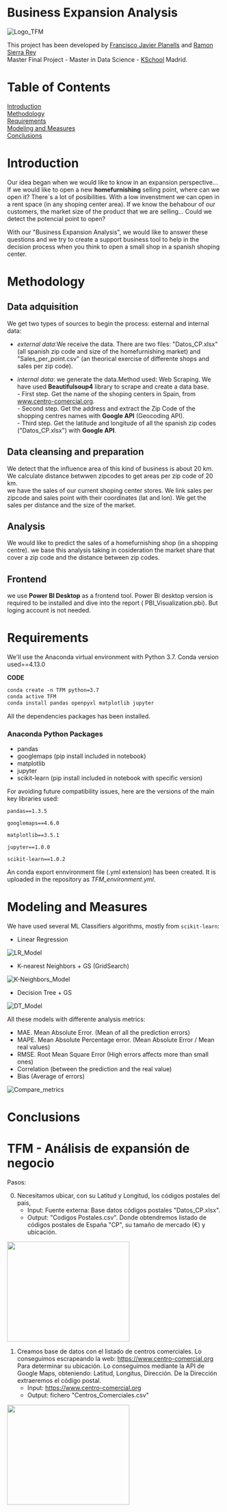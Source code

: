 # Business Expansion Analysis
![Logo_TFM](https://user-images.githubusercontent.com/56726458/173163556-e6e82cca-f374-400a-8a60-4f13fa8ca043.JPG)
  
  This project has been developed by [Francisco Javier Planells](https://github.com/fplanells) and [Ramon Sierra Rey](https://github.com/ramonsierrarey)  
Master Final Project - Master in Data Science - [KSchool](https://www.kschool.com/) Madrid.
  
  # Table of Contents

[Introduction](#introduction) <br>
[Methodology](#methodology) <br>
[Requirements](#requirements) <br>
[Modeling and Measures](#modeling-and-measures) <br>
[Conclusions](#conclusions) <br>


# Introduction

  Our idea began when we would like to know in an expansion perspective... If we would like to open a new **homefurnishing** selling point, where can we open it? There´s a lot of posibilities. With a low invenstment we can open in a rent space (in any shoping center area). If we know the behabour of our customers, the market size of the product that we are selling... Could we detect the potencial point to open?  
  
  With our "Business Expansion Analysis", we would like to answer these questions and  we try to create a support business tool to help in the decision process when you think to open a small shop in a spanish shoping center.

  
# Methodology
  
  ## Data adquisition
We get two types of sources to begin the process: esternal and internal data:
* _external data_:We receive the data. There are two files: "Datos_CP.xlsx" (all spanish zip code and size of the homefurnishing market) and "Sales_per_point.csv"  (an theorical exercise of differente shops and sales per zip code).

* _internal data_: we generate the data.Method used: Web Scraping. We have used **Beautifulsoup4** library to scrape and create a data base.  
                      - First step. Get the name of the shoping centers in Spain, from www.centro-comercial.org.  
                      - Second step. Get the address and extract the Zip Code of the shopping centres names with **Google API** (Geocoding API).  
                      - Third step. Get the latitude and longitude of all the spanish zip codes ("Datos_CP.xlsx") with **Google API**.

## Data cleansing and preparation
We detect that the influence area of this kind of business is about 20 km. We calculate distance betwwen zipcodes to get areas per zip code of 20 km.  
we have the sales of our current shoping center stores. We link sales per zipcode and sales point  with their coordinates (lat and lon). We get the sales per distance and the size of the market.

## Analysis
We would like to predict the sales of a homefurnishing shop (in a shopping centre). we base this analysis taking in cosideration the market share  that cover a zip code and the distance between zip codes. 

  
## Frontend
we use **Power BI Desktop** as a frontend tool. Power BI desktop version is required to be installed and dive into the report ( PBI_Visualization.pbi).
But loging account is not needed.


# Requirements

We'll use the Anaconda virtual environment with Python 3.7.
Conda version used==4.13.0

**CODE**
````markdown
conda create -n TFM python=3.7
conda active TFM
conda install pandas openpyxl matplotlib jupyter
````
All the dependencies packages has been installed.

### Anaconda Python Packages

* pandas
* googlemaps (pip install included in notebook)
* matplotlib
* jupyter
* scikit-learn (pip install included in notebook with specific version)

For avoiding future compatibility issues, here are the versions of the main key libraries used:

```
pandas==1.3.5

googlemaps==4.6.0

matplotlib==3.5.1

jupyter==1.0.0

scikit-learn==1.0.2
```
An conda export ennvironment file (.yml extension) has been created. It is uploaded in the repository as *TFM_environment.yml*.

# Modeling and Measures

We have used several ML Classifiers algorithms, mostly from `scikit-learn`:

* Linear Regression

![LR_Model](https://user-images.githubusercontent.com/56726458/173640185-e1c3fe5a-e983-4787-9e3c-6279a6e3e17e.JPG)

* K-nearest Neighbors + GS (GridSearch)

![K-Neighbors_Model](https://user-images.githubusercontent.com/56726458/173641015-00e006f4-01a0-4d08-91ed-441e8a7a8062.JPG)

* Decision Tree + GS

![DT_Model](https://user-images.githubusercontent.com/56726458/173644907-4cfe1ea2-1569-4c73-bcb0-d32162aa426c.JPG)

All these models with differente analysis metrics:

* MAE. Mean Absolute Error. (Mean of all the prediction errors)  
* MAPE. Mean Absolute Percentage error. (Mean Absolute Error / Mean real values)  
* RMSE. Root Mean Square Error (High errors affects more than small ones)  
* Correlation (between the prediction and the real value)  
* Bias (Average of errors)  

![Compare_metrics](https://user-images.githubusercontent.com/56726458/173650957-1c355721-6f4b-4e17-889f-815c5fcdcaeb.JPG)


# Conclusions



# TFM - Análisis de expansión de negocio

Pasos:

0. Necesitamos ubicar, con su Latitud y Longitud, los códigos postales del pais, 
   * Input: Fuente externa: Base datos códigos postales "Datos_CP.xlsx".
   * Output: "Codigos Postales.csv". Donde obtendremos listado de códigos postales de España "CP", su tamaño de mercado (€) y ubicación.

  <div align="left"><img src="https://user-images.githubusercontent.com/56726458/161086803-b24acbf4-8cc3-4bc6-9991-82bcbddbff45.JPG" width="286" height="233"> 

1. Creamos base de datos con el listado de centros comerciales. Lo conseguimos escrapeando la web: https://www.centro-comercial.org
   Para determinar su ubicación. Lo conseguimos mediante la API de Google Maps, obteniendo: Latitud, Longitus, Dirección. De la Dirección extraeremos el código postal.
   * Input: https://www.centro-comercial.org
   * Output: fichero "Centros_Comerciales.csv"
   
<div align="left"><img src="https://user-images.githubusercontent.com/56726458/160465542-9ff20102-2ded-491a-b6fc-c69b39414301.JPG" width="286" height="233">


